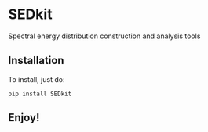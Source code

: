 # SEDkit
Spectral energy distribution construction and analysis tools

## Installation

To install, just do:

```pip install SEDkit```

## Enjoy!

